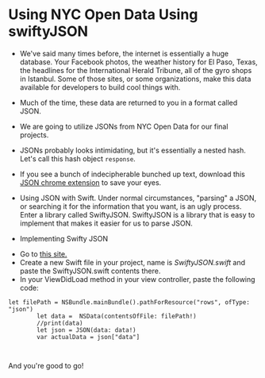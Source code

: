 # Using NYC Open Data Using swiftyJSON


 * We've said many times before, the internet is essentially a huge database.  Your Facebook photos, the weather history for El Paso, Texas, the headlines for the International Herald Tribune, all of the gyro shops in Istanbul.  Some of those sites, or some organizations, make this data available for developers to build cool things with.
 * Much of the time, these data are returned to you in a format called JSON.  
 * We are going to utilize JSONs from NYC Open Data for our final projects.  
 * JSONs probably looks intimidating, but it's essentially a nested hash. Let's call this hash object `response`. 
  * If you see a bunch of indecipherable bunched up text, download this [JSON chrome extension](https://chrome.google.com/webstore/detail/jsonview/chklaanhfefbnpoihckbnefhakgolnmc?hl=en) to save your eyes.
  
* Using JSON with Swift.  Under normal circumstances, "parsing"  a JSON, or searching it for the information that you want, is an ugly process.  Enter a library called SwiftyJSON.  SwiftyJSON is a library that is easy to implement that makes it easier for us to parse JSON.  
* Implementing Swifty JSON
+ Go to [this site.](https://github.com/SwiftyJSON/SwiftyJSON)
+ Create a new Swift file in your project, name is *SwiftyJSON.swift* and paste the SwiftyJSON.swift contents there.
+ In your ViewDidLoad method in your view controller, paste the following code:

```
let filePath = NSBundle.mainBundle().pathForResource("rows", ofType: "json")
        let data =  NSData(contentsOfFile: filePath!)
        //print(data)
        let json = JSON(data: data!)
        var actualData = json["data"]
        
        
```
And you're good to go!
 
 
